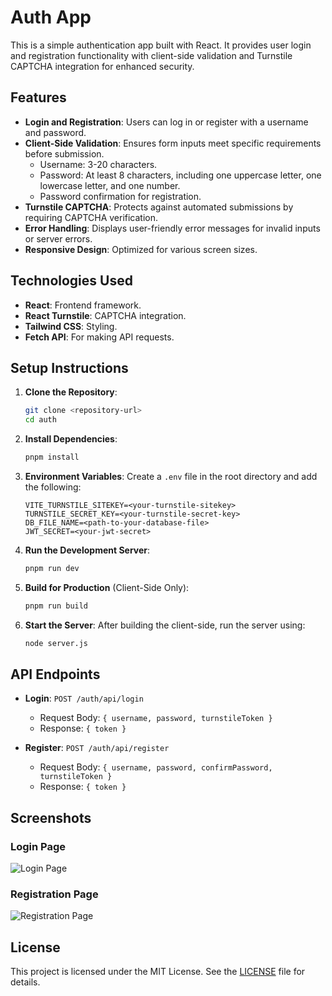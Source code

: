 # Auth App

This is a simple authentication app built with React. It provides user login and registration functionality with client-side validation and Turnstile CAPTCHA integration for enhanced security.

## Features

- **Login and Registration**: Users can log in or register with a username and password.
- **Client-Side Validation**: Ensures form inputs meet specific requirements before submission.
  - Username: 3-20 characters.
  - Password: At least 8 characters, including one uppercase letter, one lowercase letter, and one number.
  - Password confirmation for registration.
- **Turnstile CAPTCHA**: Protects against automated submissions by requiring CAPTCHA verification.
- **Error Handling**: Displays user-friendly error messages for invalid inputs or server errors.
- **Responsive Design**: Optimized for various screen sizes.

## Technologies Used

- **React**: Frontend framework.
- **React Turnstile**: CAPTCHA integration.
- **Tailwind CSS**: Styling.
- **Fetch API**: For making API requests.

## Setup Instructions

1. **Clone the Repository**:

   ```bash
   git clone <repository-url>
   cd auth
   ```

2. **Install Dependencies**:

   ```bash
   pnpm install
   ```

3. **Environment Variables**:
   Create a `.env` file in the root directory and add the following:

   ```
   VITE_TURNSTILE_SITEKEY=<your-turnstile-sitekey>
   TURNSTILE_SECRET_KEY=<your-turnstile-secret-key>
   DB_FILE_NAME=<path-to-your-database-file>
   JWT_SECRET=<your-jwt-secret>
   ```

4. **Run the Development Server**:

   ```bash
   pnpm run dev
   ```

5. **Build for Production** (Client-Side Only):

   ```bash
   pnpm run build
   ```

6. **Start the Server**:
   After building the client-side, run the server using:

   ```bash
   node server.js
   ```

## API Endpoints

- **Login**: `POST /auth/api/login`

  - Request Body: `{ username, password, turnstileToken }`
  - Response: `{ token }`

- **Register**: `POST /auth/api/register`
  - Request Body: `{ username, password, confirmPassword, turnstileToken }`
  - Response: `{ token }`

## Screenshots

### Login Page

![Login Page](https://via.placeholder.com/600x400?text=Login+Page)

### Registration Page

![Registration Page](https://via.placeholder.com/600x400?text=Registration+Page)

## License

This project is licensed under the MIT License. See the [LICENSE](LICENSE) file for details.
